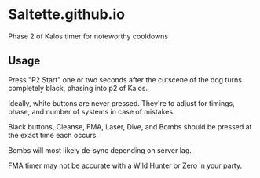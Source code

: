 # Saltette.github.io

Phase 2 of Kalos timer for noteworthy cooldowns

## Usage

Press "P2 Start" one or two seconds after the cutscene of the dog turns completely black, phasing into p2 of Kalos.

Ideally, white buttons are never pressed. They're to adjust for timings, phase, and number of systems in case of mistakes.

Black buttons, Cleanse, FMA, Laser, Dive, and Bombs should be pressed at the exact time each occurs.

Bombs will most likely de-sync depending on server lag.

FMA timer may not be accurate with a Wild Hunter or Zero in your party.
